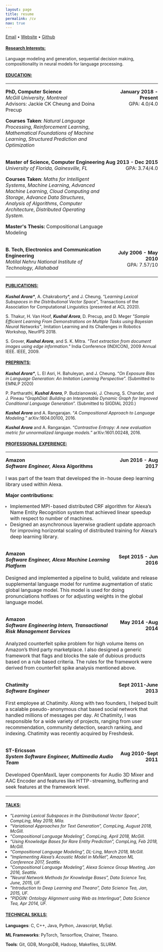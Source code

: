 ```yaml
---
layout: page
title: resume
permalink: /cv
nav: true
---
```

[Email](mailto:kushal18@gmail.com) • [Website](http://kushalarora.github.io) • [Github](https://github.com/kushalarora)


#### <span style="text-decoration:underline;">**Research Interests:**</span>
Language modeling and generation, sequential decision making, compositionality in neural models for language processing.

#### **<span style="text-decoration:underline;">EDUCATION:</span>**
<table>
    <tr>
       <td style="width: 65%; border-top:0; border-bottom:0; padding: 0px; padding-bottom: 4px">
            <p>
                <strong> PhD, Computer Science</strong><br>
                <em>McGill University, Montreal</em><br>
                Advisors: Jackie CK Cheung and Doina Precup
            </p>
            <p>
                <strong>Courses Taken</strong>:
                <em>Natural Language Processing</em>, <em>Reinforcement Learning</em>,
                <em>Mathematical Foundations of Machine Learning</em>, <em> Structured Prediction and Optimization</em>
            </p>
        </td>
       <td style="border-top:0; border-bottom:0; padding: 0px; padding-bottom: 4px; vertical-align: top">
            <p style="text-align: right;">
                <strong>January 2018 - Present</strong><br>
                GPA: 4.0/4.0
            </p>
        </td>
    </tr>
    <tr>
       <td style="width: 65%; border-top:0; border-bottom:0; padding: 0px; padding-bottom: 4px; vertical-align: top">
            <p>
                <strong>Master of Science, Computer Engineering</strong><br>
                <em>University of Florida, Gainesville, FL</em>
            </p>
            <p>
                <strong>Courses Taken</strong>:
                <em>Maths for Intelligent Systems</em>, <em>Machine Learning</em>, <em>Advanced Machine Learning</em>,
                <em>Cloud Computing and Storage</em>, <em>Advance Data Structures</em>, <em>Analysis of Algorithms</em>,
                <em>Computer Architecture</em>, <em>Distributed Operating System.</em>
            </p>
            <p><strong>Master's Thesis: </strong>Compositional Language Modeling</p>
        </td>
        <td style="border-top: 0; border-bottom: 0; padding: 0px; padding-bottom: 4px; vertical-align: top">
            <p style="text-align: right">
                <strong>Aug 2013 - Dec 2015</strong><br>
                GPA: 3.74/4.0
            </p>
        </td>
    </tr>
    <tr>
        <td style="border-top: 0; border-bottom: 0; padding: 0px; padding-bottom: 4px">
            <p>
                <strong>B. Tech, Electronics and Communication Engineering</strong><br>
                <em>Motilal Nehru National Institute of Technology, Allahabad</em>
            </p>
        </td>
        <td style="border-top: 0; border-bottom: 0; padding: 0px; padding-bottom: 4px">
            <p style="text-align: right"><strong>
                July 2006 - May 2010</strong><br>
                GPA: 7.57/10
            </p>
        </td>
    </tr>
</table>

#### **<span style="text-decoration:underline;">PUBLICATIONS:</span>**
<strong><em>Kushal Arora\*</em></strong>, A. Chakraborty*, and J. Cheung. “<em>Learning Lexical Subspaces in the Distributional Vector Space</em>”, Transactions of the Association for Computational Linguistics (presented at ACL 2020).

S. Thakur, H. Van Hoof, <strong><em>Kushal Arora</em></strong>, D. Precup, and D. Meger <em>"Sample Efficient Learning From Demonstrations on Multiple Tasks using Bayesian Neural Networks"</em>, Imitation Learning and its Challenges in Robotics Workshop, NeurIPS 2018.

S. Grover, <strong><em>Kushal Arora</em></strong>, and S. K. Mitra. <em>"Text extraction from document images using edge information."</em> India Conference (INDICON), 2009 Annual IEEE. IEEE, 2009.

#### **<span style="text-decoration:underline;">PREPRINTS:</span>**

<strong><em>Kushal Arora\*</em></strong>, L. El Asri, H. Bahuleyan, and J. Cheung. “<em>On Exposure Bias in Language Generation: An Imitation Learning Perspective</em>”. (Submitted to EMNLP 2020)

P. Partharathi, <strong><em>Kushal Arora</em></strong>, P. Budzianowski, J. Cheung, S. Chandar, and J. Pineau “<em>GraphDial: Building an Interpretable Dynamic Graph for Improved Conditional Language Generation</em>”. (Submitted to SIGDIAL 2020.)

<strong><em>Kushal Arora</em></strong> and A. Rangarajan. “<em>A Compositional Approach to Language Modeling.</em>” arXiv:1604.00100, 2016.

<strong><em>Kushal Arora</em></strong> and A. Rangarajan. “<em>Contrastive Entropy: A new evaluation metric for unnormalized language models.</em>” arXiv:1601.00248, 2016.

#### <strong><span style="text-decoration:underline;">PROFESSIONAL EXPERIENCE:</span></strong>

<table>
    <tr>
        <td style="border-top:0; border-bottom:0; padding: 0px">
            <p style="margin-bottom: 4px">
                <strong>Amazon</strong><br>
                <strong><em>Software Engineer, </em>Alexa Algorithms</strong>
            </p>
        </td>
        <td style="border-top:0; border-bottom:0; padding: 0px">
            <p style="text-align: right; margin-bottom: 4px">
                <strong>Jun 2016 - Aug 2017</strong>
            </p>
        </td>
    </tr>
    <tr>
        <td colspan="2"  style="border-top:0; border-bottom:0; padding: 0px; padding-bottom: 4px">
                <p>I was part of the team that developed the in-house deep learning library used within Alexa.</p>
                <strong>Major contributions:</strong>
                <ul style="padding-left: 15px">
                    <li>Implemented MPI-based distributed CRF algorithm for Alexa’s Name Entity Recognition system that achieved linear speedup with respect to number of machines.</li>
                    <li>Designed an asynchronous layerwise gradient update approach for improving horizontal scaling of distributed training for Alexa’s deep learning library.</li>
                </ul>
        </td>
    </tr>
    <tr>
        <td style="border-top:0; border-bottom:0; padding: 0px">
            <p style="margin-bottom: 4px">
                <strong>Amazon</strong><br>
                <strong><em>Software Engineer, Alexa Machine Learning Platform</em></strong>
            </p>
        </td>
        <td style="border-top:0; border-bottom:0; padding: 0px">
            <p style="text-align: right; margin-bottom: 4px">
                <strong>Sept 2015 - Jun 2016</strong>
            </p>
        </td>
    </tr>
    <tr>
        <td colspan="2"  style="border-top:0; border-bottom:0; padding: 0px; padding-bottom: 4px">
            <p>
                Designed and implemented a pipeline to build, validate and release supplemental language model for runtime augmentation of static global language model. This model is used for doing pronunciations hotfixes or for adjusting weights in the global language model.
            </p>
        </td>
    </tr>
    <tr>
        <td style="border-top:0; border-bottom:0; padding: 0px">
            <p style="margin-bottom: 4px">
                <strong>Amazon</strong><br>
                <strong><em>Software Engineering Intern, Transactional Risk Management Services</em></strong>
            </p>
        </td>
        <td style="border-top:0; border-bottom:0; padding: 0px">
            <p style="text-align: right; margin-bottom: 4px">
                <strong>May 2014 -Aug 2014</strong></p>
        </td>
    </tr>
    <tr>
        <td colspan="2"  style="border-top:0; border-bottom:0; padding: 0px; padding-bottom: 4px">
            <p>
                Analyzed counterfeit spike problem for high volume items on Amazon’s third party marketplace. I also designed a generic framework that flags and blocks the sale of dubious products based on a rule based criteria. The rules for the framework were derived from counterfeit spike analysis mentioned above.
            </p>
        </td>
    </tr>
    <tr>
        <td style="border-top:0; border-bottom:0; padding: 0px">
            <p style="margin-bottom: 4px">
                <strong>Chatimity</strong><br>
                <strong><em>Software Engineer</em></strong>
            </p>
        </td>
        <td style="border-top:0; border-bottom:0; padding: 0px">
            <p style="text-align: right; margin-bottom: 4px">
                <strong>Sept 2011-June 2013</strong>
            </p>
        </td>
    </tr>
    <tr>
        <td colspan="2"  style="border-top:0; border-bottom:0; padding: 0px; padding-bottom: 4px">
            <p>
                First employee at Chatimity. Along with two founders, I helped built a scalable pseudo-anonymous chat based social network that handled millions of messages per day. At Chatimity, I was responsible for a wide variety of projects, ranging from user recommendation, community detection, search ranking, and indexing. Chatimity was recently acquired by Freshdesk.
            </p>
        </td>
    </tr>
    <tr>
        <td style="border-top:0; border-bottom:0; padding: 0px">
            <p style="margin-bottom: 4px">
                <strong>ST-Ericsson</strong><br>
                <strong><em>System Software Engineer, Multimedia Audio Team</em> </strong>
            </p>
        </td>
        <td style="border-top:0; border-bottom:0; padding: 0px">
            <p style="text-align: right; margin-bottom: 4px">
                <strong>Aug 2010-Sept 2011</strong>
            </p>
        </td>
    </tr>
    <tr>
        <td colspan="2"  style="border-top:0; border-bottom:0; padding: 0px; padding-bottom: 4px">
            <p>
                Developed OpenMaxIL layer components for Audio 3D Mixer and AAC Encoder and features like HTTP-streaming, buffering and seek features at the framework level.
            </p>
        </td>
    </tr>
</table>

#### **<span style="text-decoration:underline;">TALKS:</span>**
<ul style="padding-left: 15px">
<li> <em>“Learning Lexical Subspaces in the Distributional Vector Space”, CompLing, May 2019, Mila.</em></li>
<li> <em>“Variational Approaches for Text Generation”, CompLing, August 2018, McGill.</em></li>
<li> <em>“Compositional Language Modeling”, CompLing, April 2018, McGill.</em></li>
<li> <em>“Using Knowledge Bases for Rare Entity Prediction”, CompLing, Feb 2018, McGill.</em></li>
<li> <em>“Compositional Language Modeling”, DL-Ling, March 2018, McGill.</em></li>
<li> <em>"Implementing Alexa’s Acoustic Model in MxNet”, Amazon ML Conference 2017, Seattle.</em></li>
<li> <em>"Compositional Language Modeling”, Alexa Science Group Meeting, Jan 2016, Seattle.</em></li>
<li> <em>"Neural Network Methods for Knowledge Bases”, Data Science Tea, June, 2015, UF.</em></li>
<li> <em>"Introduction to Deep Learning and Theano”, Data Science Tea, Jan, 2015, UF.</em></li>
<li> <em>"PIDGIN: Ontology Alignment using Web as Interlingua”, Data Science Tea, Apr 2014, UF.</em></li>
</ul>

#### **<span style="text-decoration:underline;">TECHNICAL SKILLS:</span>**
<p style="margin-bottom: 4px"><strong>Languages</strong>: C, C++, Java, Python, Javascript, MySql.</p>
<p style="margin-bottom: 4px"><strong>ML Frameworks</strong>: PyTorch, Tensorflow, Chainer, Theano.</p>
<p style="margin-bottom: 4px"><strong>Tools</strong>: Git, GDB, MongoDB, Hadoop, Makefiles, SLURM.</p>


